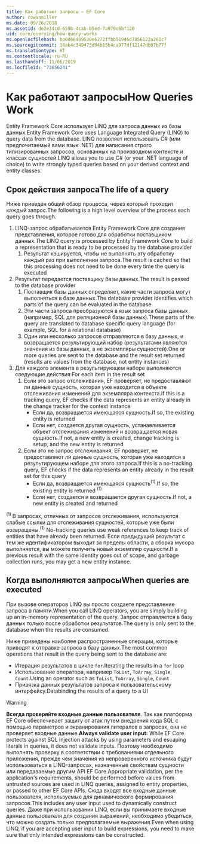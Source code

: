 ```yaml
---
title: Как работают запросы — EF Core
author: rowanmiller
ms.date: 09/26/2018
ms.assetid: de2e34cd-659b-4cab-b5ed-7a979c6bf120
uid: core/querying/how-query-works
ms.openlocfilehash: ba0d68469530e6272ffbb51946d7856122a261c7
ms.sourcegitcommit: 18ab4c349473d94b15b4ca977df12147db07b77f
ms.translationtype: HT
ms.contentlocale: ru-RU
ms.lasthandoff: 11/06/2019
ms.locfileid: "73656241"
---
```

# <a name="how-queries-work"></a><span data-ttu-id="d99c8-102">Как работают запросы</span><span class="sxs-lookup"><span data-stu-id="d99c8-102">How Queries Work</span></span>

<span data-ttu-id="d99c8-103">Entity Framework Core использует LINQ для запроса данных из базы данных.</span><span class="sxs-lookup"><span data-stu-id="d99c8-103">Entity Framework Core uses Language Integrated Query (LINQ) to query data from the database.</span></span> <span data-ttu-id="d99c8-104">LINQ позволяет использовать C# (или предпочитаемый вами язык .NET) для написания строго типизированных запросов, основанных на производном контексте и классах сущностей.</span><span class="sxs-lookup"><span data-stu-id="d99c8-104">LINQ allows you to use C# (or your .NET language of choice) to write strongly typed queries based on your derived context and entity classes.</span></span>

## <a name="the-life-of-a-query"></a><span data-ttu-id="d99c8-105">Срок действия запроса</span><span class="sxs-lookup"><span data-stu-id="d99c8-105">The life of a query</span></span>

<span data-ttu-id="d99c8-106">Ниже приведен общий обзор процесса, через который проходит каждый запрос.</span><span class="sxs-lookup"><span data-stu-id="d99c8-106">The following is a high level overview of the process each query goes through.</span></span>

1. <span data-ttu-id="d99c8-107">LINQ-запрос обрабатывается Entity Framework Core для создания представления, которое готово для обработки поставщиком данных.</span><span class="sxs-lookup"><span data-stu-id="d99c8-107">The LINQ query is processed by Entity Framework Core to build a representation that is ready to be processed by the database provider</span></span>
   1. <span data-ttu-id="d99c8-108">Результат кэшируется, чтобы не выполнять эту обработку каждый раз при выполнении запроса.</span><span class="sxs-lookup"><span data-stu-id="d99c8-108">The result is cached so that this processing does not need to be done every time the query is executed</span></span>
2. <span data-ttu-id="d99c8-109">Результат передается поставщику базы данных.</span><span class="sxs-lookup"><span data-stu-id="d99c8-109">The result is passed to the database provider</span></span>
   1. <span data-ttu-id="d99c8-110">Поставщик базы данных определяет, какие части запроса могут выполняться в базе данных.</span><span class="sxs-lookup"><span data-stu-id="d99c8-110">The database provider identifies which parts of the query can be evaluated in the database</span></span>
   2. <span data-ttu-id="d99c8-111">Эти части запроса преобразуются в язык запроса базы данных (например, SQL для реляционной базы данных).</span><span class="sxs-lookup"><span data-stu-id="d99c8-111">These parts of the query are translated to database specific query language (for example, SQL for a relational database)</span></span>
   3. <span data-ttu-id="d99c8-112">Один или несколько запросов отправляются в базу данных, и возвращается результирующий набор (результатами являются значения из базы данных, а не экземпляры сущностей).</span><span class="sxs-lookup"><span data-stu-id="d99c8-112">One or more queries are sent to the database and the result set returned (results are values from the database, not entity instances)</span></span>
3. <span data-ttu-id="d99c8-113">Для каждого элемента в результирующем наборе выполняются следующие действия:</span><span class="sxs-lookup"><span data-stu-id="d99c8-113">For each item in the result set</span></span>
   1. <span data-ttu-id="d99c8-114">Если это запрос отслеживания, EF проверяет, не предоставляют ли данные сущность, которая уже находится в объекте отслеживания изменений для экземпляра контекста.</span><span class="sxs-lookup"><span data-stu-id="d99c8-114">If this is a tracking query, EF checks if the data represents an entity already in the change tracker for the context instance</span></span>
      * <span data-ttu-id="d99c8-115">Если да, возвращается имеющаяся сущность.</span><span class="sxs-lookup"><span data-stu-id="d99c8-115">If so, the existing entity is returned</span></span>
      * <span data-ttu-id="d99c8-116">Если нет, создается другая сущность, устанавливается объект отслеживания изменений и возвращается новая сущность.</span><span class="sxs-lookup"><span data-stu-id="d99c8-116">If not, a new entity is created, change tracking is setup, and the new entity is returned</span></span>
   2. <span data-ttu-id="d99c8-117">Если это не запрос отслеживания, EF проверяет, не предоставляют ли данные сущность, которая уже находится в результирующем наборе для этого запроса.</span><span class="sxs-lookup"><span data-stu-id="d99c8-117">If this is a no-tracking query, EF checks if the data represents an entity already in the result set for this query</span></span>
      * <span data-ttu-id="d99c8-118">Если да, возвращается имеющаяся сущность<sup>(1)</sup>.</span><span class="sxs-lookup"><span data-stu-id="d99c8-118">If so, the existing entity is returned <sup>(1)</sup></span></span>
      * <span data-ttu-id="d99c8-119">Если нет, создается и возвращается другая сущность.</span><span class="sxs-lookup"><span data-stu-id="d99c8-119">If not, a new entity is created and returned</span></span>

<span data-ttu-id="d99c8-120"><sup>(1) </sup> В запросах, отличных от запросов отслеживания, используются слабые ссылки для отслеживания сущностей, которые уже были возвращены.</span><span class="sxs-lookup"><span data-stu-id="d99c8-120"><sup>(1)</sup> No-tracking queries use weak references to keep track of entities that have already been returned.</span></span> <span data-ttu-id="d99c8-121">Если предыдущий результат с тем же идентификатором выходит за пределы области, а сборка мусора выполняется, вы можете получить новый экземпляр сущности.</span><span class="sxs-lookup"><span data-stu-id="d99c8-121">If a previous result with the same identity goes out of scope, and garbage collection runs, you may get a new entity instance.</span></span>

## <a name="when-queries-are-executed"></a><span data-ttu-id="d99c8-122">Когда выполняются запросы</span><span class="sxs-lookup"><span data-stu-id="d99c8-122">When queries are executed</span></span>

<span data-ttu-id="d99c8-123">При вызове операторов LINQ вы просто создаете представление запроса в памяти.</span><span class="sxs-lookup"><span data-stu-id="d99c8-123">When you call LINQ operators, you are simply building up an in-memory representation of the query.</span></span> <span data-ttu-id="d99c8-124">Запрос отправляется в базу данных только после обработки результатов.</span><span class="sxs-lookup"><span data-stu-id="d99c8-124">The query is only sent to the database when the results are consumed.</span></span>

<span data-ttu-id="d99c8-125">Ниже приведены наиболее распространенные операции, которые приводят к отправке запроса в базу данных.</span><span class="sxs-lookup"><span data-stu-id="d99c8-125">The most common operations that result in the query being sent to the database are:</span></span>

* <span data-ttu-id="d99c8-126">Итерация результатов в цикле `for`.</span><span class="sxs-lookup"><span data-stu-id="d99c8-126">Iterating the results in a `for` loop</span></span>
* <span data-ttu-id="d99c8-127">Использование оператора, например `ToList`, `ToArray`, `Single`, `Count`.</span><span class="sxs-lookup"><span data-stu-id="d99c8-127">Using an operator such as `ToList`, `ToArray`, `Single`, `Count`</span></span>
* <span data-ttu-id="d99c8-128">Привязка данных результатов запроса к пользовательскому интерфейсу.</span><span class="sxs-lookup"><span data-stu-id="d99c8-128">Databinding the results of a query to a UI</span></span>

> [!WARNING]  
> <span data-ttu-id="d99c8-129">**Всегда проверяйте входные данные пользователя**. Так как платформа EF Core обеспечивает защиту от атак путем внедрения кода SQL с помощью параметров и экранирования литералов в запросах, она не проверяет входные данные.</span><span class="sxs-lookup"><span data-stu-id="d99c8-129">**Always validate user input:** While EF Core protects against SQL injection attacks by using parameters and escaping literals in queries, it does not validate inputs.</span></span> <span data-ttu-id="d99c8-130">Поэтому необходимо выполнять проверку в соответствии с требованиями отдельного приложения, прежде чем значения из непроверенного источника будут использоваться в LINQ-запросах, назначенные свойствам сущности или передаваемые другим API EF Core.</span><span class="sxs-lookup"><span data-stu-id="d99c8-130">Appropriate validation, per the application's requirements, should be performed before values from untrusted sources are used in LINQ queries, assigned to entity properties, or passed to other EF Core APIs.</span></span> <span data-ttu-id="d99c8-131">Сюда входят все входные данные пользователя, используемые для динамического формирования запросов.</span><span class="sxs-lookup"><span data-stu-id="d99c8-131">This includes any user input used to dynamically construct queries.</span></span> <span data-ttu-id="d99c8-132">Даже при использовании LINQ, если вы принимаете входные данные пользователя для создания выражений, необходимо убедиться, что можно создать только предполагаемые выражения.</span><span class="sxs-lookup"><span data-stu-id="d99c8-132">Even when using LINQ, if you are accepting user input to build expressions, you need to make sure that only intended expressions can be constructed.</span></span>
